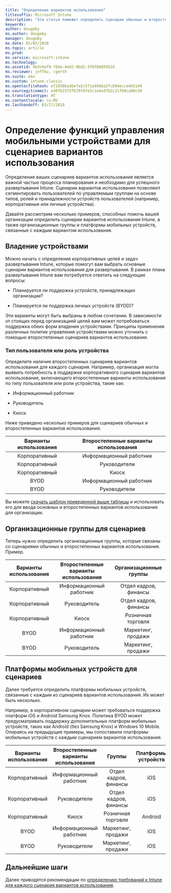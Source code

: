 ```yaml
---
title: "Определение вариантов использования"
titlesuffix: Microsoft Intune
description: "Эта статья поможет определить сценарии обычных и второстепенных вариантов использования Intune для внедрения Microsoft Intune с использованием только облачной среды."
keywords: 
author: dougeby
ms.author: dougeby
manager: dougeby
ms.date: 01/02/2018
ms.topic: article
ms.prod: 
ms.service: microsoft-intune
ms.technology: 
ms.assetid: 4b3c9af9-78da-44d2-8bd2-3f0f8885952d
ms.reviewer: jeffbu, cgerth
ms.suite: ems
ms.custom: intune-classic
ms.openlocfilehash: ef2030ba36e7a2c5f1a9566a2fcb94ecca465149
ms.sourcegitcommit: e30fb2375fb79f67e5c1e4ed7b2c21fb9ca80c59
ms.translationtype: HT
ms.contentlocale: ru-RU
ms.lasthandoff: 03/17/2018
---
```

# <a name="identify-mobile-device-management-use-case-scenarios"></a>Определение функций управления мобильными устройствами для сценариев вариантов использования

Определение ваших сценариев вариантов использования является важной частью процесса планирования и необходимо для успешного развертывания Intune. Сценарии вариантов использования позволяют сегментировать пользователей по управляемым группам на основе типов, ролей и принадлежности устройств пользователей (например, корпоративные или личные устройства).

Давайте рассмотрим несколько примеров, способных помочь вашей организации определить сценарии вариантов использования Intune, а также организационные группы и платформы мобильных устройств, связанные с каждым вариантом использования.

## <a name="device-ownership"></a>Владение устройствами
Можно начать с определения корпоративных целей и задач развертывания Intune, которые помогут вам выбрать основные сценарии вариантов использования для развертывания. В рамках плана развертывания Intune вам потребуется ответить на следующие вопросы:

-   Планируется ли поддержка устройств, принадлежащих организации?

-   Планируется ли поддержка личных устройств (BYOD)?

Эти варианты могут быть выбраны в любом сочетании. В зависимости от стоящих перед организацией целей вам может потребоваться поддержка обеих форм владения устройствами. Принципы применения различных политик управления устройствами можно уточнить с помощью второстепенных сценариев вариантов использования.

### <a name="user-type-or-device-role"></a>Тип пользователя или роль устройства

Определите наличие второстепенных сценариев вариантов использования для каждого сценария. Например, организация могла выявить потребность в поддержке корпоративного сценария вариантов использования, включающего второстепенные варианты использования по типу пользователя или роли устройства, такие как:

-   Информационный работник

-   Руководитель

-   Киоск

Ниже приведено несколько примеров для сценариев обычных и второстепенных вариантов использования:

| **Варианты использования** | **Второстепенные варианты использования** |
|:---:|:---:|
| Корпоративный | Информационный работник |              
| Корпоративный | Руководители |           
| Корпоративный | Киоск |
| BYOD | Информационный работник |           
| BYOD | Руководители |

Вы можете [скачать шаблон приведенной выше таблицы](https://gallery.technet.microsoft.com/Intune-deployment-planning-fae156c2?redir=0) и использовать его для ввода основных и второстепенных вариантов использования для организации.

## <a name="organizational-groups-for-your-scenarios"></a>Организационные группы для сценариев

Теперь нужно определить организационные группы, которые связаны со сценариями обычных и второстепенных вариантов использования. Пример.

| **Варианты использования** | **Второстепенные варианты использования** | **Организационные группы** |
|:---:|:---:|:---:|
| Корпоративный | Информационный работник | Отдел кадров, финансы |               
| Корпоративный | Руководитель | Отдел кадров, финансы |            
| Корпоративный | Киоск | Розничная торговля |
| BYOD | Информационный работник | Маркетинг, продажи |            
| BYOD | Руководитель | Маркетинг, продажи |


## <a name="mobile-device-platforms-for-your-scenarios"></a>Платформы мобильных устройств для сценариев

Далее требуется определить платформы мобильных устройств, связанные с каждым из сценариев вариантов использования. Их может быть несколько.

Например, в корпоративном сценарии может требоваться поддержка платформ iOS и Android Samsung Knox. Политика BYOD может предусматривать поддержку дополнительных платформ мобильных устройств, таких как Android (без Samsung Knox) и Windows 10 Mobile. Опираясь на предыдущие примеры, мы сопоставили платформы мобильных устройств с каждым сценарием вариантов использования.

| **Варианты использования** | **Второстепенные варианты использования** | **Группы** | **Платформы устройств** |   
|:---:|:---:|:---:|:---:|
| Корпоративный | Информационный работник | Отдел кадров, финансы | iOS |                                                           
| Корпоративный | Руководители | Отдел кадров, финансы | iOS |                                                           
| Корпоративный | Киоск | Розничная торговля | Android |
| BYOD | Информационный работник | Маркетинг, продажи | iOS |                                                           
| BYOD | Руководители | Маркетинг, продажи | iOS |

## <a name="next-steps"></a>Дальнейшие шаги

Далее приводятся рекомендации по [определению требований к Intune для каждого сценария вариантов использования](planning-guide-requirements.md).
